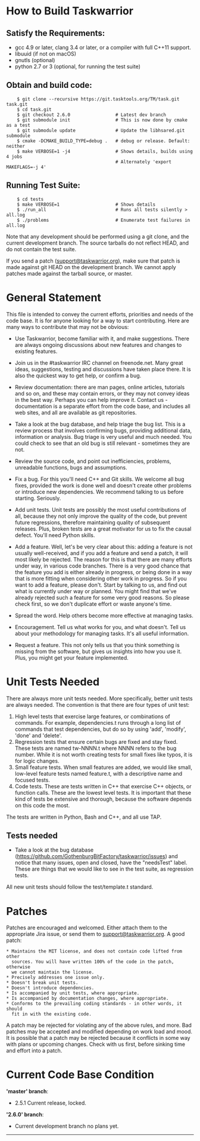 # How to Build Taskwarrior

## Satisfy the Requirements:
 * gcc 4.9 or later, clang 3.4 or later, or a compiler with full C++11 support.
 * libuuid (if not on macOS)
 * gnutls (optional)
 * python 2.7 or 3 (optional, for running the test suite)

## Obtain and build code:
```
    $ git clone --recursive https://git.tasktools.org/TM/task.git task.git
    $ cd task.git
    $ git checkout 2.6.0                 # Latest dev branch
    $ git submodule init                 # This is now done by cmake as a test
    $ git submodule update               # Update the libhsared.git submodule
    $ cmake -DCMAKE_BUILD_TYPE=debug .   # debug or release. Default: neither
    $ make VERBOSE=1 -j4                 # Shows details, builds using 4 jobs
                                         # Alternately 'export MAKEFLAGS=-j 4'
```
## Running Test Suite:
```
    $ cd tests
    $ make VERBOSE=1                     # Shows details
    $ ./run_all                          # Runs all tests silently > all.log
    $ ./problems                         # Enumerate test failures in all.log
```

  Note that any development should be performed using a git clone, and the
  current development branch. The source tarballs do not reflect HEAD, and do
  not contain the test suite.

  If you send a patch (support@taskwarrior.org), make sure that patch is made
  against git HEAD on the development branch. We cannot apply patches made
  against the tarball source, or master.


# General Statement
  This file is intended to convey the current efforts, priorities and needs of
  the code base. It is for anyone looking for a way to start contributing.
  Here are many ways to contribute that may not be obvious:

  * Use Taskwarrior, become familiar with it, and make suggestions. There are
    always ongoing discussions about new features and changes to existing
    features.

  * Join us in the #taskwarrior IRC channel on freenode.net. Many great ideas,
    suggestions, testing and discussions have taken place there. It is also
    the quickest way to get help, or confirm a bug.

  * Review documentation: there are man pages, online articles, tutorials and
    so on, and these may contain errors, or they may not convey ideas in the
    best way. Perhaps you can help improve it. Contact us - documentation is
    a separate effort from the code base, and includes all web sites, and all
    are available as git repositories.

  * Take a look at the bug database, and help triage the bug list. This is a
    review process that involves confirming bugs, providing additional data,
    information or analysis. Bug triage is very useful and much needed. You
    could check to see that an old bug is still relevant - sometimes they are
    not.

  * Review the source code, and point out inefficiencies, problems, unreadable
    functions, bugs and assumptions.

  * Fix a bug. For this you'll need C++ and Git skills. We welcome all bug
    fixes, provided the work is done well and doesn't create other problems or
    introduce new dependencies. We recommend talking to us before starting.
    Seriously.

  * Add unit tests. Unit tests are possibly the most useful contributions of
    all, because they not only improve the quality of the code, but prevent
    future regressions, therefore maintaining quality of subsequent releases.
    Plus, broken tests are a great motivator for us to fix the causal defect.
    You'll need Python skills.

  * Add a feature. Well, let's be very clear about this: adding a feature is
    not usually well-received, and if you add a feature and send a patch, it
    will most likely be rejected. The reason for this is that there are many
    efforts under way, in various code branches. There is a very good chance
    that the feature you add is either already in progress, or being done in a
    way that is more fitting when considering other work in progress. So if
    you want to add a feature, please don't. Start by talking to us, and find
    out what is currently under way or planned. You might find that we've
    already rejected such a feature for some very good reasons. So please
    check first, so we don't duplicate effort or waste anyone's time.

  * Spread the word. Help others become more effective at managing tasks.

  * Encouragement. Tell us what works for you, and what doesn't. Tell us about
    your methodology for managing tasks. It's all useful information.

  * Request a feature. This not only tells us that you think something is
    missing from the software, but gives us insights into how you use it.
    Plus, you might get your feature implemented.

# Unit Tests Needed
  There are always more unit tests needed. More specifically, better unit tests
  are always needed. The convention is that there are four types of unit test:

  1. High level tests that exercise large features, or combinations of commands.
     For example, dependencies.t runs through a long list of commands that test
     dependencies, but do so by using 'add', 'modify', 'done' and 'delete'.
  1. Regression tests that ensure certain bugs are fixed and stay fixed. These
     tests are named tw-NNNN.t where NNNN refers to the bug number. While it is
     not worth creating tests for small fixes like typos, it is for logic
     changes.
  1. Small feature tests. When small features are added, we would like small,
     low-level feature tests named feature.t, with a descriptive name and
     focused tests.
  1. Code tests. These are tests written in C++ that exercise C++ objects, or
     function calls. These are the lowest level tests. It is important that
     these kind of tests be extensive and thorough, because the software depends
     on this code the most.

  The tests are written in Python, Bash and C++, and all use TAP.

## Tests needed

  * Take a look at the bug database (https://github.com/GothenburgBitFactory/taskwarrior/issues)
    and notice that many issues, open and closed, have the "needsTest" label.
    These are things that we would like to see in the test suite, as regression
    tests.

  All new unit tests should follow the test/template.t standard.

# Patches
  Patches are encouraged and welcomed. Either attach them to the appropriate
  Jira issue, or send them to support@taskwarrior.org. A good patch:

    * Maintains the MIT license, and does not contain code lifted from other
      sources. You will have written 100% of the code in the patch, otherwise
      we cannot maintain the license.
    * Precisely addresses one issue only.
    * Doesn't break unit tests.
    * Doesn't introduce dependencies.
    * Is accompanied by unit tests, where appropriate.
    * Is accompanied by documentation changes, where appropriate.
    * Conforms to the prevailing coding standards - in other words, it should
      fit in with the existing code.

  A patch may be rejected for violating any of the above rules, and more.
  Bad patches may be accepted and modified depending on work load and mood. It
  is possible that a patch may be rejected because it conflicts in some way with
  plans or upcoming changes. Check with us first, before sinking time and effort
  into a patch.

# Current Code Base Condition

**'master' branch**:
 * 2.5.1 Current release, locked.

 **'2.6.0' branch**:
  * Current development branch no plans yet.

---
